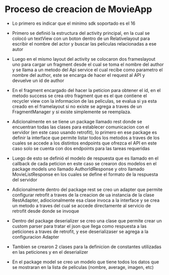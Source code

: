 # Proceso de creacion de MovieApp

* Lo primero es indicar que el minimo sdk soportado es el 16

* Primero se definió la estructura del activity principal, en la cual se colocó un textView con un boton dentro de un Relativelayout para escribir el nombre del actor y buscar las peliculas relacionadas a ese autor

* Luego en el mismo layout del activity se colocaron dos frameslayout uno para cargar un fragment desde el cual se toma el nombre del author y se llama a un metodo del Api service el cual recibe como parametro el nombre del author, este se encarga de hacer el request al API y devuelve un id de author

* En el fragment encargado del hacer la peticion para obtener el id, en el metodo success se crea otro fragment que es el que contiene el recycler view con la informacion de las peliculas, se evalua si ya esta creado en el framelayout si no existe se agrega a traves de un FragmentManager y si existe simplemente se reemplaza.

* Adicionalmente en se tiene un package llamado rest donde se encuentran todas las clases para establecer comunicacion con el servidor (en este caso usando retrofit), lo primero en ese package es definir la interface que permite listar todos los metodos a traves de los cuales se accede a los distintos endpoints que ofrezca el API en este caso solo se cuenta con dos endpoints para las tareas requeridas

* Luego de esto se definió el modelo de respuesta que es llamado en el callback de cada peticion en este caso se crearon dos modelos en el package models uno llamado AuthorIdResponse y otro llamado MovieListResponse en los cuales se define el formato de la respuesta del servidor

* Adicionalmente dentro del package rest se creo un adapter que permite configurar retrofit a traves de la creacion de ua instancia de la clase RestAdapter, adiocionalmente esa clase invoca a la interface y se crea un metodo a traves del cual se accede directamente al servicio de retrofit desde donde se invoque

* Dentro del package deserializer se creo una clase que permite crear un custom parser para tratar el json que llega como respuesta a las peticiones a traves de retrofit, y ese deserializaser se agrega a la configuracion Adapter

* Tambien se crearon 2 clases para la definicion de constantes utilizadas en las peticiones y en el deserializer

* En el package model se creo un modelo que tiene todos los datos que se mostraran en la lista de peliculas (nombre, average, imagen, etc)


